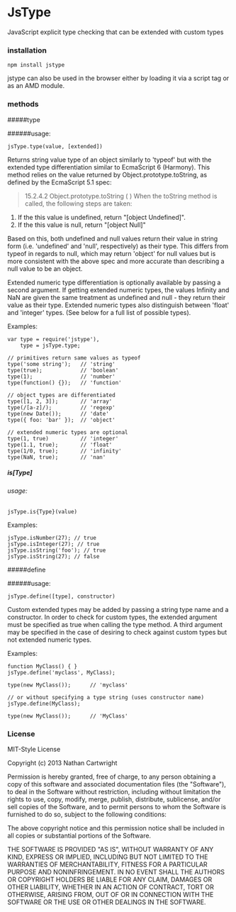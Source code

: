 JsType
======

JavaScript explicit type checking that can be extended with custom types


### installation

    npm install jstype

jstype can also be used in the browser either by loading it via a script tag or as an AMD module.


### methods

#####type

######usage:

    jsType.type(value, [extended])

Returns string value type of an object similarly to 'typeof' but with the extended type differentiation similar to EcmaScript 6 (Harmony). This method relies on the value returned by Object.prototype.toString, as defined by the EcmaScript 5.1 spec:
>15.2.4.2 Object.prototype.toString ( )
   When the toString method is called, the following steps are taken:
   1. If the this value is undefined, return "[object Undefined]".
   2. If the this value is null, return "[object Null]"

Based on this, both undefined and null values return their value in string form (i.e. 'undefined' and 'null', respectively) as their type.  This differs from typeof in regards to null, which may return 'object' for null values but is more consistent with the above spec and more accurate than describing a null value to be an object.


Extended numeric type differentiation is optionally available by passing a second argument.  If getting extended numeric types, the values Infinity and NaN are given the same treatment as undefined and null - they return their value as their type.  Extended numeric types also distinguish between 'float' and 'integer' types. (See below for a full list of possible types).  

Examples:

	var type = require('jstype'),
		type = jsType.type;

    // primitives return same values as typeof
    type('some string');   // 'string'
    type(true);            // 'boolean'
    type(1);               // 'number'
    type(function() {});   // 'function'

    // object types are differentiated
    type([1, 2, 3]);       // 'array'
    type(/[a-z]/);         // 'regexp'
    type(new Date());      // 'date'
	type({ foo: 'bar' });  // 'object'

    // extended numeric types are optional
    type(1, true)          // 'integer'
    type(1.1, true);       // 'float'
	type(1/0, true);       // 'infinity'
    type(NaN, true);       // 'nan'


##### is[Type]

###### usage:

    jsType.is{Type}(value)

Examples:

    jsType.isNumber(27); // true
    jsType.isInteger(27); // true
    jsType.isString('foo'); // true
    jsType.isString(27); // false

#####define

######usage:

    jsType.define([type], constructor)

Custom extended types may be added by passing a string type name and a constructor.  In order to check for custom types, the extended argument must be specified as true when calling the type method.  A third argument may be specified in the case of desiring to check against custom types but not extended numeric types.

Examples:
            
    function MyClass() { }
    jsType.define('myclass', MyClass);

	type(new MyClass());      // 'myclass'
    
    // or without specifying a type string (uses constructor name)
    jsType.define(MyClass);

    type(new MyClass());      // 'MyClass'

### License
MIT-Style License

Copyright (c) 2013 Nathan Cartwright

Permission is hereby granted, free of charge, to any person obtaining
a copy of this software and associated documentation files (the
"Software"), to deal in the Software without restriction, including
without limitation the rights to use, copy, modify, merge, publish,
distribute, sublicense, and/or sell copies of the Software, and to
permit persons to whom the Software is furnished to do so, subject to
the following conditions:

The above copyright notice and this permission notice shall be
included in all copies or substantial portions of the Software.

THE SOFTWARE IS PROVIDED "AS IS", WITHOUT WARRANTY OF ANY KIND,
EXPRESS OR IMPLIED, INCLUDING BUT NOT LIMITED TO THE WARRANTIES OF
MERCHANTABILITY, FITNESS FOR A PARTICULAR PURPOSE AND
NONINFRINGEMENT. IN NO EVENT SHALL THE AUTHORS OR COPYRIGHT HOLDERS BE
LIABLE FOR ANY CLAIM, DAMAGES OR OTHER LIABILITY, WHETHER IN AN ACTION
OF CONTRACT, TORT OR OTHERWISE, ARISING FROM, OUT OF OR IN CONNECTION
WITH THE SOFTWARE OR THE USE OR OTHER DEALINGS IN THE SOFTWARE.